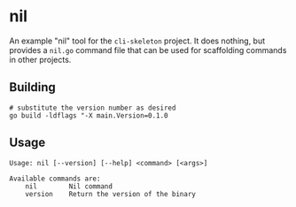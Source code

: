 # nil

An example "nil" tool for the `cli-skeleton` project. It does nothing, but provides a `nil.go` command file that can be used for scaffolding commands in other projects.

## Building

```shell
# substitute the version number as desired
go build -ldflags "-X main.Version=0.1.0
```

## Usage

```
Usage: nil [--version] [--help] <command> [<args>]

Available commands are:
    nil        Nil command
    version    Return the version of the binary
```
